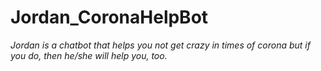 # Jordan_CoronaHelpBot
*Jordan is a chatbot that helps you not get crazy in times of corona but if you do, then he/she will help you, too.*
